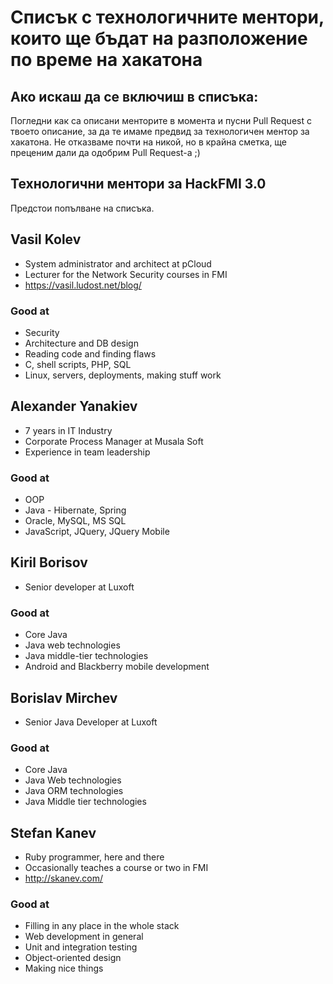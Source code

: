 ﻿# Списък с технологичните ментори, които ще бъдат на разположение по време на хакатона

## Ако искаш да се включиш в списъка:

Погледни как са описани менторите в момента и пусни Pull Request с твоето описание, за да те имаме предвид за технологичен ментор за хакатона. Не отказваме почти на никой, но в крайна сметка, ще преценим дали да одобрим Pull Request-a ;)

## Технологични ментори за HackFMI 3.0

Предстои попълване на списъка.



## Vasil Kolev

* System administrator and architect at pCloud
* Lecturer for the Network Security courses in FMI
* https://vasil.ludost.net/blog/

### Good at

* Security
* Architecture and DB design
* Reading code and finding flaws
* C, shell scripts, PHP, SQL
* Linux, servers, deployments, making stuff work



## Alexander Yanakiev

* 7 years in IT Industry
* Corporate Process Manager at Musala Soft
* Experience in team leadership


### Good at

* OOP
* Java - Hibernate, Spring
* Oracle, MySQL, MS SQL
* JavaScript, JQuery, JQuery Mobile



## Kiril Borisov

* Senior developer at Luxoft

### Good at

* Core Java
* Java web technologies
* Java middle-tier technologies
* Android and Blackberry mobile development



## Borislav Mirchev

* Senior Java Developer at Luxoft
 
### Good at

* Core Java
* Java Web technologies
* Java ORM technologies
* Java Middle tier technologies



## Stefan Kanev

* Ruby programmer, here and there
* Occasionally teaches a course or two in FMI
* http://skanev.com/

### Good at

* Filling in any place in the whole stack
* Web development in general
* Unit and integration testing
* Object-oriented design
* Making nice things
